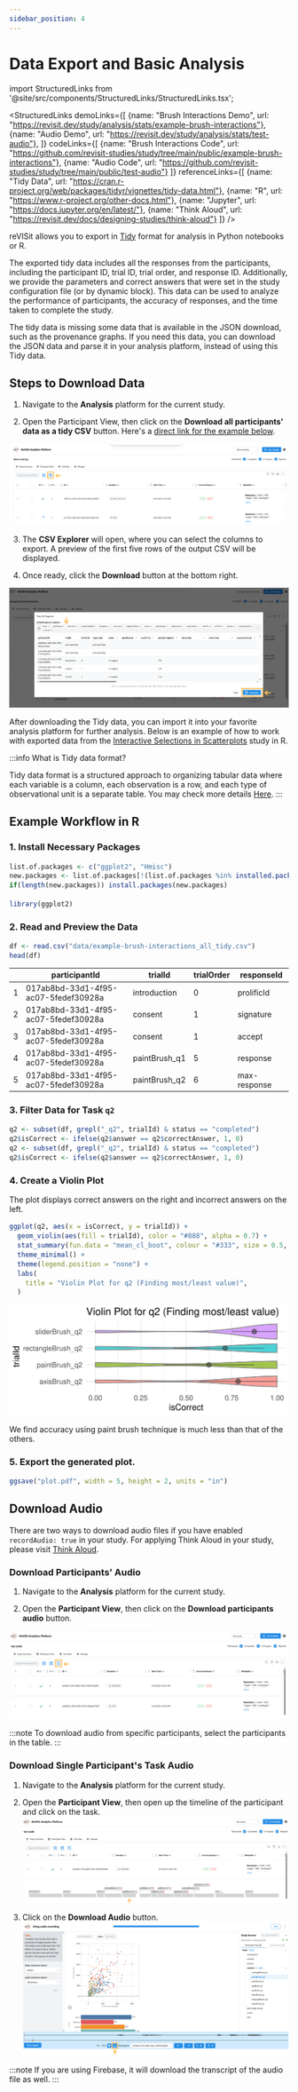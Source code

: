 ```yaml
---
sidebar_position: 4
---
```


# Data Export and Basic Analysis

import StructuredLinks from '@site/src/components/StructuredLinks/StructuredLinks.tsx';

<StructuredLinks
    demoLinks={[
        {name: "Brush Interactions Demo", url: "https://revisit.dev/study/analysis/stats/example-brush-interactions"},
        {name: "Audio Demo", url: "https://revisit.dev/study/analysis/stats/test-audio"},
    ]}
    codeLinks={[
        {name: "Brush Interactions Code", url: "https://github.com/revisit-studies/study/tree/main/public/example-brush-interactions"},
        {name: "Audio Code", url: "https://github.com/revisit-studies/study/tree/main/public/test-audio"}
    ]}
    referenceLinks={[
        {name: "Tidy Data", url: "https://cran.r-project.org/web/packages/tidyr/vignettes/tidy-data.html"},
        {name: "R", url: "https://www.r-project.org/other-docs.html"},
        {name: "Jupyter", url: "https://docs.jupyter.org/en/latest/"},
        {name: "Think Aloud", url: "https://revisit.dev/docs/designing-studies/think-aloud"}
    ]}
/>

reVISit allows you to export in [Tidy](https://cran.r-project.org/web/packages/tidyr/vignettes/tidy-data.html) format for analysis in Python notebooks or R.

The exported tidy data includes all the responses from the participants, including the participant ID, trial ID, trial order, and response ID. Additionally, we provide the parameters and correct answers that were set in the study configuration file (or by dynamic block). This data can be used to analyze the performance of participants, the accuracy of responses, and the time taken to complete the study.

The tidy data is missing some data that is available in the JSON download, such as the provenance graphs. If you need this data, you can download the JSON data and parse it in your analysis platform, instead of using this Tidy data.

## Steps to Download Data

1. Navigate to the **Analysis** platform for the current study.

2. Open the Participant View, then click on the **Download all participants' data as a tidy CSV** button. Here's a [direct link for the example below](https://revisit.dev/study/analysis/stats/example-brush-interactions/table).

![Tidy export](./img/tidy-export-1.png)

3. The **CSV Explorer** will open, where you can select the columns to export. A preview of the first five rows of the output CSV will be displayed.

4. Once ready, click the **Download** button at the bottom right.

![Tidy export](./img/tidy-export-2.png)


After downloading the Tidy data, you can import it into your favorite analysis platform for further analysis. Below is an example of how to work with exported data from the [Interactive Selections in Scatterplots](https://revisit.dev/study/example-brush-interactions) study in R.

:::info What is Tidy data format?


Tidy data format is a structured approach to organizing tabular data where each variable is a column, each observation is a row, and each type of observational unit is a separate table.
You may check more details [Here](https://cran.r-project.org/web/packages/tidyr/vignettes/tidy-data.html).
:::
## Example Workflow in R

### 1. Install Necessary Packages

```r
list.of.packages <- c("ggplot2", "Hmisc")
new.packages <- list.of.packages[!(list.of.packages %in% installed.packages()[,"Package"])]
if(length(new.packages)) install.packages(new.packages)

library(ggplot2)
```

### 2. Read and Preview the Data

```r
df <- read.csv("data/example-brush-interactions_all_tidy.csv")
head(df)
```

|   | participantId                        | trialId       | trialOrder | responseId   |
|---|--------------------------------------|---------------|------------|--------------|
| 1 | 017ab8bd-33d1-4f95-ac07-5fedef30928a | introduction  | 0          | prolificId   |
| 2 | 017ab8bd-33d1-4f95-ac07-5fedef30928a | consent       | 1          | signature    |
| 3 | 017ab8bd-33d1-4f95-ac07-5fedef30928a | consent       | 1          | accept       |
| 4 | 017ab8bd-33d1-4f95-ac07-5fedef30928a | paintBrush_q1 | 5          | response     |
| 5 | 017ab8bd-33d1-4f95-ac07-5fedef30928a | paintBrush_q2 | 6          | max-response |


### 3. Filter Data for Task `q2`


```r
q2 <- subset(df, grepl("_q2", trialId) & status == "completed")
q2$isCorrect <- ifelse(q2$answer == q2$correctAnswer, 1, 0)
q2 <- subset(df, grepl("_q2", trialId) & status == "completed")
q2$isCorrect <- ifelse(q2$answer == q2$correctAnswer, 1, 0)
```


### 4. Create a Violin Plot

The plot displays correct answers on the right and incorrect answers on the left.

```r
ggplot(q2, aes(x = isCorrect, y = trialId)) +
  geom_violin(aes(fill = trialId), color = "#888", alpha = 0.7) +
  stat_summary(fun.data = "mean_cl_boot", colour = "#333", size = 0.5, alpha=0.5) +
  theme_minimal() +
  theme(legend.position = "none") +
  labs(
    title = "Violin Plot for q2 (Finding most/least value)",
  )
```

![Violin Plot](./img/r-violin-plot.png)

We find accuracy using paint brush technique is much less than that of the others.


### 5. Export the generated plot.

```r
ggsave("plot.pdf", width = 5, height = 2, units = "in")
```

## Download Audio 

There are two ways to download audio files if you have enabled `recordAudio: true` in your study. For applying Think Aloud in your study, please visit [Think Aloud](../../designing-studies/think-aloud).

### Download Participants' Audio

1. Navigate to the **Analysis** platform for the current study.

2. Open the **Participant View**, then click on the **Download participants audio** button.

![Download participants audio](./img/audio-export-all.png)

:::note
To download audio from specific participants, select the participants in the table.
:::


### Download Single Participant's Task Audio

1. Navigate to the **Analysis** platform for the current study.

2. Open the **Participant View**, then open up the timeline of the participant and click on the task.
![Download task audio](./img/audio-export-task-1.png)

3. Click on the **Download Audio** button.
![Download task audio](./img/audio-export-task-2.png)

:::note
If you are using Firebase, it will download the transcript of the audio file as well.
:::

